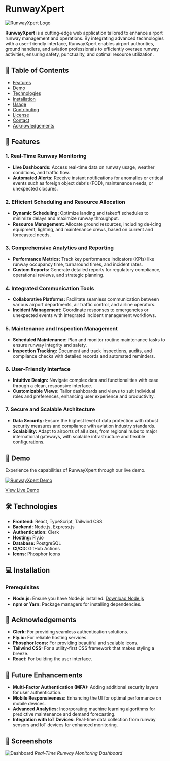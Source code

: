 
# RunwayXpert

![RunwayXpert Logo](https://github.com/RunwayXpert/.github/images/icon.png)

**RunwayXpert** is a cutting-edge web application tailored to enhance airport runway management and operations. By integrating advanced technologies with a user-friendly interface, RunwayXpert enables airport authorities, ground handlers, and aviation professionals to efficiently oversee runway activities, ensuring safety, punctuality, and optimal resource utilization.

## 🚀 Table of Contents

- [Features](#features)
- [Demo](#demo)
- [Technologies](#technologies)
- [Installation](#installation)
- [Usage](#usage)
- [Contributing](#contributing)
- [License](#license)
- [Contact](#contact)
- [Acknowledgements](#acknowledgements)

## 🌟 Features

### **1. Real-Time Runway Monitoring**
- **Live Dashboards:** Access real-time data on runway usage, weather conditions, and traffic flow.
- **Automated Alerts:** Receive instant notifications for anomalies or critical events such as foreign object debris (FOD), maintenance needs, or unexpected closures.

### **2. Efficient Scheduling and Resource Allocation**
- **Dynamic Scheduling:** Optimize landing and takeoff schedules to minimize delays and maximize runway throughput.
- **Resource Management:** Allocate ground resources, including de-icing equipment, lighting, and maintenance crews, based on current and forecasted needs.

### **3. Comprehensive Analytics and Reporting**
- **Performance Metrics:** Track key performance indicators (KPIs) like runway occupancy time, turnaround times, and incident rates.
- **Custom Reports:** Generate detailed reports for regulatory compliance, operational reviews, and strategic planning.

### **4. Integrated Communication Tools**
- **Collaborative Platforms:** Facilitate seamless communication between various airport departments, air traffic control, and airline operators.
- **Incident Management:** Coordinate responses to emergencies or unexpected events with integrated incident management workflows.

### **5. Maintenance and Inspection Management**
- **Scheduled Maintenance:** Plan and monitor routine maintenance tasks to ensure runway integrity and safety.
- **Inspection Tracking:** Document and track inspections, audits, and compliance checks with detailed records and automated reminders.

### **6. User-Friendly Interface**
- **Intuitive Design:** Navigate complex data and functionalities with ease through a clean, responsive interface.
- **Customizable Views:** Tailor dashboards and views to suit individual roles and preferences, enhancing user experience and productivity.

### **7. Secure and Scalable Architecture**
- **Data Security:** Ensure the highest level of data protection with robust security measures and compliance with aviation industry standards.
- **Scalability:** Adapt to airports of all sizes, from regional hubs to major international gateways, with scalable infrastructure and flexible configurations.

## 🎥 Demo

Experience the capabilities of RunwayXpert through our live demo.

[![RunwayXpert Demo](https://www.runwayxpert.com/dashboard-dark.png)](https://runwayxpert.com)

[View Live Demo](https://runwayxpert.com)

## 🛠 Technologies

- **Frontend:** React, TypeScript, Tailwind CSS
- **Backend:** Node.js, Express.js
- **Authentication:** Clerk
- **Hosting:** Fly.io
- **Database:** PostgreSQL
- **CI/CD:** GitHub Actions
- **Icons:** Phosphor Icons

## 💻 Installation

### **Prerequisites**

- **Node.js:** Ensure you have Node.js installed. [Download Node.js](https://nodejs.org/)
- **npm or Yarn:** Package managers for installing dependencies.


## 🙌 Acknowledgements

- **Clerk:** For providing seamless authentication solutions.
- **Fly.io:** For reliable hosting services.
- **Phosphor Icons:** For providing beautiful and scalable icons.
- **Tailwind CSS:** For a utility-first CSS framework that makes styling a breeze.
- **React:** For building the user interface.


## 🔮 Future Enhancements

- **Multi-Factor Authentication (MFA):** Adding additional security layers for user authentication.
- **Mobile Responsiveness:** Enhancing the UI for optimal performance on mobile devices.
- **Advanced Analytics:** Incorporating machine learning algorithms for predictive maintenance and demand forecasting.
- **Integration with IoT Devices:** Real-time data collection from runway sensors and IoT devices for enhanced monitoring.

## 📸 Screenshots

![Dashboard](https://www.runwayxpert.com/dashboard-dark.png)
*Real-Time Runway Monitoring Dashboard*
